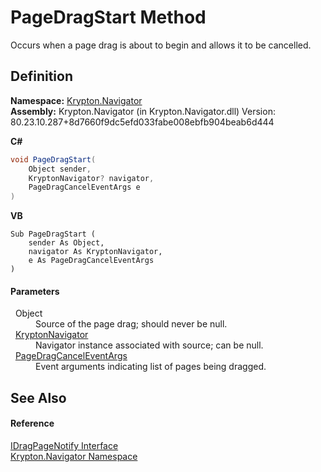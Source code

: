# PageDragStart Method


Occurs when a page drag is about to begin and allows it to be cancelled.



## Definition
**Namespace:** <a href="a21ac074-d119-3dc6-bd1c-d3a12c0128bc.md">Krypton.Navigator</a>  
**Assembly:** Krypton.Navigator (in Krypton.Navigator.dll) Version: 80.23.10.287+8d7660f9dc5efd033fabe008ebfb904beab6d444

**C#**
``` C#
void PageDragStart(
	Object sender,
	KryptonNavigator? navigator,
	PageDragCancelEventArgs e
)
```
**VB**
``` VB
Sub PageDragStart ( 
	sender As Object,
	navigator As KryptonNavigator,
	e As PageDragCancelEventArgs
)
```



#### Parameters
<dl><dt>  Object</dt><dd>Source of the page drag; should never be null.</dd><dt>  <a href="5b32a15b-85d7-1db8-3c10-e43632f905eb.md">KryptonNavigator</a></dt><dd>Navigator instance associated with source; can be null.</dd><dt>  <a href="f4c96dc5-ef67-d08a-a0f9-ce78060f3713.md">PageDragCancelEventArgs</a></dt><dd>Event arguments indicating list of pages being dragged.</dd></dl>

## See Also


#### Reference
<a href="0bde36e7-848f-5e69-cde6-d41167367de8.md">IDragPageNotify Interface</a>  
<a href="a21ac074-d119-3dc6-bd1c-d3a12c0128bc.md">Krypton.Navigator Namespace</a>  

